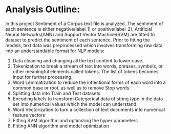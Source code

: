 # Analysis Outline:

In this project Sentiment of a Corpus text file is analyzed. The sentiment of each sentence is either negative(label_1) or positive(label_2). Artificial Neural Networks(ANN) and Support Vector Machine(SVM) are fitted to dataset to predict the sentiment of each sentence. Prior to fitting the models, text data was preprocessed which involves transforming raw data into an understandable format for NLP models: 
1. Data cleaning and changing all the text content to lower case.
2. Tokenization to  break a stream of text into words, phrases, symbols, or other meaningful elements called tokens. The list of tokens becomes input for further processing.
3. Word Lemmatization to reduce the inflectional forms of each word into a common base or root, as well as to remove Stop words.
4. Splitting data into Train and Test datasets
5. Encoding labels to transform Categorical data of string type in the data set into numerical values which the model can understand.
6. Word Vectorization to turn a collection of text documents into numerical feature vectors
7. Fitting SVM algorithm and optimizing the hyper parameters
8. Fitting ANN algorithm and model optimization
